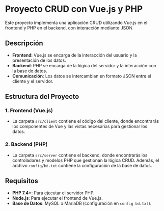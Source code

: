 # Proyecto CRUD con Vue.js y PHP

Este proyecto implementa una aplicación CRUD utilizando Vue.js en el frontend y PHP en el backend, con interacción mediante JSON.

## Descripción

- **Frontend**: Vue.js se encarga de la interacción del usuario y la presentación de los datos.
- **Backend**: PHP se encarga de la lógica del servidor y la interacción con la base de datos.
- **Comunicación**: Los datos se intercambian en formato JSON entre el cliente y el servidor.

## Estructura del Proyecto

### 1. Frontend (Vue.js)
- La carpeta `src/client` contiene el código del cliente, donde encontrarás los componentes de Vue y las vistas necesarias para gestionar los datos.

### 2. Backend (PHP)
- La carpeta `src/server` contiene el backend, donde encontrarás los controladores y modelos PHP que gestionan la lógica CRUD. Además, el archivo `config/bd.txt` contiene la configuración de la base de datos.

## Requisitos

- **PHP 7.4+**: Para ejecutar el servidor PHP.
- **Node.js**: Para ejecutar el frontend de Vue.js.
- **Base de Datos**: MySQL o MariaDB (configuración en `config bd.txt`).
